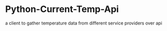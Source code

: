 # Python-Current-Temp-Api
 a client to gather temperature data from different service providers over api
